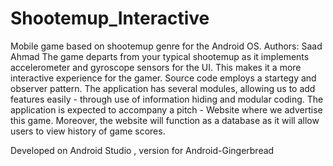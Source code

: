 # Shootemup_Interactive
Mobile game based on shootemup genre for the Android OS. 
Authors:  Saad Ahmad 
The game departs from your typical shootemup as it implements accelerometer and gyroscope sensors for the UI.
This makes it a more interactive experience for the gamer. 
Source code employs a startegy and observer pattern. The application has several modules, 
allowing us to add features easily - through use of information hiding and modular coding. 
The application is expected to accompany a pitch - Website where we advertise this game.
Moreover, the website will function as a database as it will allow users to view history of game scores. 

Developed on Android Studio , version for Android-Gingerbread

